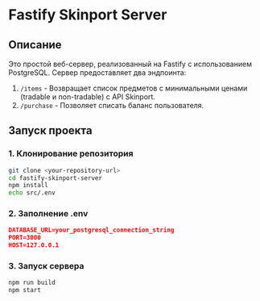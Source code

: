 # Fastify Skinport Server

## Описание

Это простой веб-сервер, реализованный на Fastify с использованием PostgreSQL. Сервер предоставляет два эндпоинта:

1. `/items` - Возвращает список предметов с минимальными ценами (tradable и non-tradable) с API Skinport.
2. `/purchase` - Позволяет списать баланс пользователя.

## Запуск проекта

### 1. Клонирование репозитория

```bash
git clone <your-repository-url>
cd fastify-skinport-server
npm install
echo src/.env
```


### 2. Заполнение .env
``` json
DATABASE_URL=your_postgresql_connection_string
PORT=3000
HOST=127.0.0.1
```

### 3. Запуск сервера
```bash
npm run build
npm start
```
